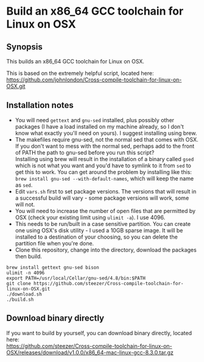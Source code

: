 # Build an x86_64 GCC toolchain for Linux on OSX
## Synopsis

This builds an x86_64 GCC toolchain for Linux on OSX.

This is based on the extremely helpful script, located here:  
https://github.com/johnlondon/Cross-compile-toolchain-for-linux-on-OSX.git

## Installation notes

- You will need `gettext` and `gnu-sed` installed, plus possibly other packages (I have a load installed on my machine already, so I don't know what exactly you'll need on yours).  I suggest installing using brew.
- The makefiles require gnu-sed, not the normal sed that comes with OSX.  If you don't want to mess with the normal sed, perhaps add to the front of PATH the path to gnu-sed before you run this script?  
  Installing using brew will result in the installation of a binary called `gsed` which is not what you want and you'd have to symlink to it from `sed` to get this to work.  You can get
  around the problem by installing like this: `brew install gnu-sed --with-default-names`, which will keep the name as `sed`.
- Edit `vars.sh` first to set package versions.  The versions that will result in a successful build will vary - some package versions will work, some will not.
- You will need to increase the number of open files that are permitted by OSX (check your existing limit using `ulimit -a`). I use 4096.
- This needs to be run/built in a case sensitive partition.  You can create one using OSX's disk utility - I used a 10GB sparse image.  It will be installed to a destination of your choosing, so you can delete the partition file when you're done.
- Clone this repository, change into the directory, download the packages then build.

~~~~
brew install gettext gnu-sed bison
ulimit -n 4096
export PATH=/usr/local/Cellar/gnu-sed/4.8/bin:$PATH
git clone https://github.com/steezer/Cross-compile-toolchain-for-linux-on-OSX.git
./download.sh
./build.sh
~~~~

## Download binary directly
If you want to build by yourself, you can download binary directly, located here:     
https://github.com/steezer/Cross-compile-toolchain-for-linux-on-OSX/releases/download/v1.0.0/x86_64-mac-linux-gcc-8.3.0.tar.gz